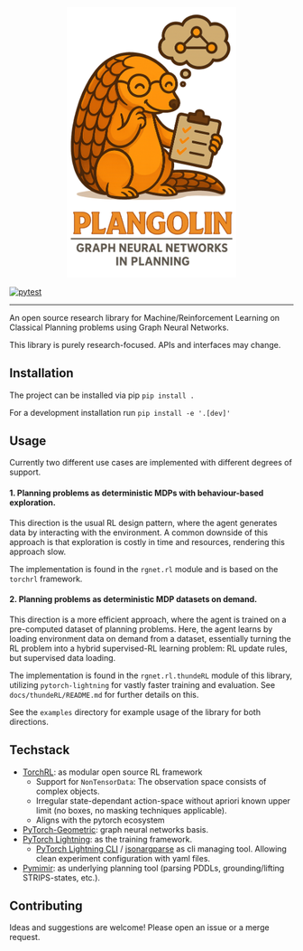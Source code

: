 <p align="center">
  <img src="media/plangolin_logo.png" alt="plangolin_with_title" width="300px">
</p>

[![pytest](https://github.com/maichmueller/plangolin/actions/workflows/ci.yml/badge.svg)](https://github.com/maichmueller/plangolin/actions/workflows/ci.yml)

______________________________________________________________________
An open source research library for Machine/Reinforcement Learning on Classical Planning problems using Graph Neural Networks.

This library is purely research-focused. APIs and interfaces may change.

## Installation

The project can be installed via pip `pip install .`

For a development installation run `pip install -e '.[dev]'`

## Usage

Currently two different use cases are implemented with different degrees of support.

#### 1. Planning problems as deterministic MDPs with behaviour-based exploration.

This direction is the usual RL design pattern, where the agent generates data by interacting with the environment.
A common downside of this approach is that exploration is costly in time and resources, rendering this approach slow.

The implementation is found in the `rgnet.rl` module and is based on the `torchrl` framework.

#### 2. Planning problems as deterministic MDP datasets on demand.

This direction is a more efficient approach, where the agent is trained on a pre-computed dataset of planning problems.
Here, the agent learns by loading environment data on demand from a dataset,
essentially turning the RL problem into a hybrid supervised-RL learning problem:
RL update rules, but supervised data loading.

The implementation is found in the `rgnet.rl.thundeRL` module of this library,
utilizing `pytorch-lightning` for vastly faster training and evaluation.
See `docs/thundeRL/README.md` for further details on this.

See the `examples` directory for example usage of the library for both directions.

## Techstack

- [TorchRL](https://github.com/pytorch/rl): as modular open source RL framework
  - Support for `NonTensorData`: The observation space consists of complex objects.
  - Irregular state-dependant action-space without apriori known upper limit (no boxes, no masking techniques applicable).
  - Aligns with the pytorch ecosystem
- [PyTorch-Geometric](https://github.com/pyg-team/pytorch_geometric): graph neural networks basis.
- [PyTorch Lightning](https://www.pytorchlightning.ai/): as the training framework.
  - [PyTorch Lightning CLI](https://lightning.ai/docs/pytorch/stable/cli/lightning_cli.html) / [jsonargparse](https://jsonargparse.readthedocs.io/en/stable/index.html#jsonargparse.ArgumentParser.add_instantiator)
    as cli managing tool. Allowing clean experiment configuration with yaml files.
- [Pymimir](https://github.com/simon-stahlberg/mimir): as underlying planning tool (parsing PDDLs, grounding/lifting STRIPS-states, etc.).

## Contributing

Ideas and suggestions are welcome! Please open an issue or a merge request.
